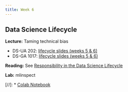 ```yaml
---
title: Week 6
---
```


## Data Science Lifecycle

**Lecture:** Taming technical bias

* DS-UA 202: [lifecycle slides (weeks 5 & 6)](../../../assets/5_6_lifecycle_202.pdf)
* DS-GA 1017: [lifecycle slides (weeks 5 & 6)](../../../assets/5_6_Lifecycle_1017.pdf)

**Reading:** See [Responsibility in the Data Science Lifecycle](../../../assets/lifecycle_reader.pdf)

**Lab:** mlinspect

[//]: * [Colab Notebook](https://colab.research.google.com/drive/1JYlzGZKxGQftHywmWVtioj_EbiT8SJ1D)
